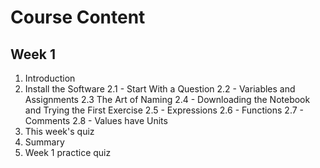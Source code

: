 <h1>Course Content</h1>

<h2>Week 1</h2>

<ol>
<li>Introduction</li>

<li>Install the Software
    2.1 - Start With a Question
    2.2 - Variables and Assignments
    2.3  The Art of Naming
    2.4 - Downloading the Notebook and Trying the First Exercise
    2.5 - Expressions
    2.6 - Functions
    2.7 - Comments
    2.8 - Values have Units</li>

<li>This week's quiz</li>
<li>Summary</li>
<li>Week 1 practice quiz</li>

</ol>